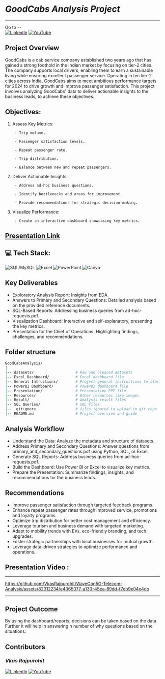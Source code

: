 # *GoodCabs Analysis Project*

---
Go to --   
[![LinkedIn](https://img.shields.io/badge/LinkedIn-%230077B5.svg?logo=linkedin&logoColor=white)](https://www.linkedin.com/in/vkas-rajpurohit/) 
[![YouTube](https://img.shields.io/badge/YouTube-%23FF0000?style=flat&logo=YouTube&color=%23FF0000)](https://www.youtube.com/@blink_analytix)


Project Overview
--



GoodCabs is a cab service company established two years ago that has gained a strong foothold in the Indian market by focusing on tier-2 cities. The company supports local drivers, enabling them to earn a sustainable living while ensuring excellent passenger service. Operating in ten tier-2 cities across India, GoodCabs aims to meet ambitious performance targets for 2024 to drive growth and improve passenger satisfaction. This project involves analyzing GoodCabs' data to deliver actionable insights to the business leads, to achieve these objectives.

Objectives:
--


1. Assess Key Metrics:

        - Trip volume.
        
        - Passenger satisfaction levels.
        
        - Repeat passenger rate.
        
        - Trip distribution.
        
        - Balance between new and repeat passengers.

2. Deliver Actionable Insights:

        - Address ad-hoc business questions.
        
        - Identify bottlenecks and areas for improvement.
        
        - Provide recommendations for strategic decision-making.

3. Visualize Performance:

        - Create an interactive dashboard showcasing key metrics.


[Presentation Link](https://github.com/VkasRajpurohit/WaveCon5G-Telecom-Analysis/tree/main/Presentation)
--




💻 Tech Stack:
-

![SQL/MySQL](https://img.shields.io/badge/-SQL%2FMySQL-blue?logo=mysql&labelColor=ffc6ff&color=ffc6ff) 
![Excel](https://img.shields.io/badge/-Excel-g?logo=microsoftexcel&labelColor=2a9134&color=2a9134)
![PowerPoint](https://img.shields.io/badge/PowerPoint-red?style=flat&logo=microsoftpowerpoint&color=%23B7472A)
![Canva](https://img.shields.io/badge/Canva--Canva?style=flat&logo=canva&color=%2300C4CC)

Key Deliverables
--


-  Exploratory Analysis Report: Insights from EDA.
-  Answers to Primary and Secondary Questions: Detailed analysis based on the provided reference documents.
-  SQL-Based Reports: Addressing business queries from ad-hoc-requests.pdf.
- Visualization Dashboard: Interactive and self-explanatory, presenting the key metrics.
- Presentation for the Chief of Operations: Highlighting findings, challenges, and recommendations.

Folder structure
-

```bash
GoodCabsAnalysis/
|
|-- datasets/                   # Raw and cleaned datasets
|-- Excel Dashboard/            # Excel dashboard file
|-- General Intructions/        # Project general instructions to start
|-- PowerBI Dashboard/          # PowerBI dashboard file
|-- Presentation/               # Presentation PPT file
|-- Resources/                  # Other resources like images
|-- Result/                     # Analysis result files
|-- SQL Queries/                # SQL files
|-- .gitignore                  # files ignored to upload in git repo
|-- README.md                   # Project overview and guide
```

Analysis Workflow
--


- Understand the Data: Analyze the metadata and structure of datasets.
- Address Primary and Secondary Questions: Answer questions from primary_and_secondary_questions.pdf using Python, SQL, or Excel.
- Generate SQL Reports: Address business queries from ad-hoc-requests.pdf. 
- Build the Dashboard: Use Power BI or Excel to visualize key metrics. 
- Prepare the Presentation: Summarize findings, insights, and recommendations for the business leads.

Recommendations
--

- Improve passenger satisfaction through targeted feedback programs. 
- Enhance repeat passenger rates through improved service, promotions and loyalty programs.
- Optimize trip distribution for better cost management and efficiency. 
- Leverage tourism and business demand with targeted marketing.
- Adapt to mobility trends with EVs, eco-friendly branding, and tech upgrades.
- Foster strategic partnerships with local businesses for mutual growth.
- Leverage data-driven strategies to optimize performance and operations.

## Presentation Video :

---
https://github.com/VkasRajpurohit/WaveCon5G-Telecom-Analysis/assets/82312234/e4365077-a130-45ea-89dd-f7eb9e04e4db


---





Project Outcome
--


By using the dashboard/reports, decisions can be taken based on the data. Further it will help in answering n number of why questions based on the situations.

Contributors
--

### *Vkas Rajpurohit*
[![LinkedIn](https://img.shields.io/badge/LinkedIn-%230077B5.svg?logo=linkedin&logoColor=white)](https://www.linkedin.com/in/vkas-rajpurohit/) 
[![YouTube](https://img.shields.io/badge/YouTube-%23FF0000?style=flat&logo=YouTube&color=%23FF0000)](https://www.youtube.com/@blink_analytix)
